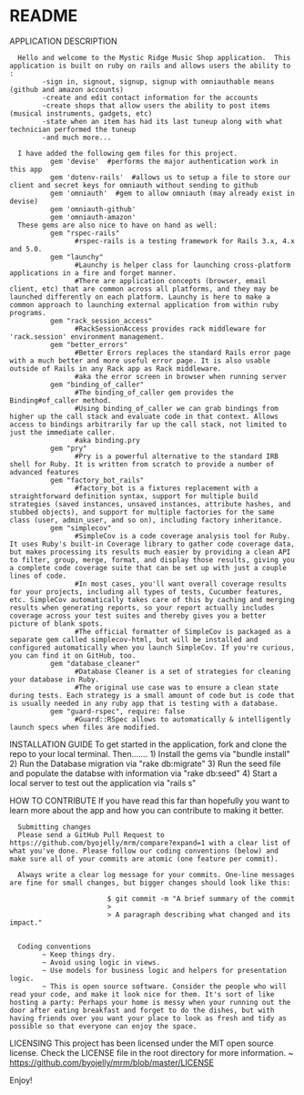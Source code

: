 # README

APPLICATION DESCRIPTION

      Hello and welcome to the Mystic Ridge Music Shop application.  This application is built on ruby on rails and allows users the ability to :
            -sign in, signout, signup, signup with omniauthable means (github and amazon accounts)
            -create and edit contact information for the accounts
            -create shops that allow users the ability to post items (musical instruments, gadgets, etc)
            -state when an item has had its last tuneup along with what technician performed the tuneup
            -and much more...

      I have added the following gem files for this project.  
              gem 'devise'  #performs the major authentication work in this app
              gem 'dotenv-rails'  #allows us to setup a file to store our client and secret keys for omniauth without sending to github
              gem 'omniauth'  #gem to allow omniauth (may already exist in devise)
              gem 'omniauth-github'
              gem 'omniauth-amazon'
      These gems are also nice to have on hand as well:
              gem "rspec-rails"
                    #rspec-rails is a testing framework for Rails 3.x, 4.x and 5.0.
              gem "launchy"
                    #Launchy is helper class for launching cross-platform applications in a fire and forget manner.
                    #There are application concepts (browser, email client, etc) that are common across all platforms, and they may be launched differently on each platform. Launchy is here to make a common approach to launching external application from within ruby programs.
              gem "rack_session_access"
                    #RackSessionAccess provides rack middleware for 'rack.session' environment management.
              gem "better_errors"
                    #Better Errors replaces the standard Rails error page with a much better and more useful error page. It is also usable outside of Rails in any Rack app as Rack middleware.
                    #aka the error screen in browser when running server
              gem "binding_of_caller"
                    #The binding_of_caller gem provides the Binding#of_caller method.
                    #Using binding_of_caller we can grab bindings from higher up the call stack and evaluate code in that context. Allows access to bindings arbitrarily far up the call stack, not limited to just the immediate caller.
                    #aka binding.pry
              gem "pry"
                    #Pry is a powerful alternative to the standard IRB shell for Ruby. It is written from scratch to provide a number of advanced features
              gem "factory_bot_rails"
                    #factory_bot is a fixtures replacement with a straightforward definition syntax, support for multiple build strategies (saved instances, unsaved instances, attribute hashes, and stubbed objects), and support for multiple factories for the same class (user, admin_user, and so on), including factory inheritance.
              gem "simplecov"
                    #SimpleCov is a code coverage analysis tool for Ruby. It uses Ruby's built-in Coverage library to gather code coverage data, but makes processing its results much easier by providing a clean API to filter, group, merge, format, and display those results, giving you a complete code coverage suite that can be set up with just a couple lines of code.
                    #In most cases, you'll want overall coverage results for your projects, including all types of tests, Cucumber features, etc. SimpleCov automatically takes care of this by caching and merging results when generating reports, so your report actually includes coverage across your test suites and thereby gives you a better picture of blank spots.
                    #The official formatter of SimpleCov is packaged as a separate gem called simplecov-html, but will be installed and configured automatically when you launch SimpleCov. If you're curious, you can find it on GitHub, too.
              gem "database_cleaner"
                    #Database Cleaner is a set of strategies for cleaning your database in Ruby.
                    #The original use case was to ensure a clean state during tests. Each strategy is a small amount of code but is code that is usually needed in any ruby app that is testing with a database.
              gem "guard-rspec", require: false
                    #Guard::RSpec allows to automatically & intelligently launch specs when files are modified.

INSTALLATION GUIDE
      To get started in the application, fork and clone the repo to your local terminal. Then.......
        1) Install the gems via "bundle install"
        2) Run the Database migration via "rake db:migrate"
        3) Run the seed file and populate the databse with information via "rake db:seed"
        4) Start a local server to test out the application via "rails s"

HOW TO CONTRIBUTE
      If you have read this far than hopefully you want to learn more about the app and how you can contribute to making it better.

      Submitting changes
      Please send a GitHub Pull Request to https://github.com/byojelly/mrm/compare?expand=1 with a clear list of what you've done. Please follow our coding conventions (below) and make sure all of your commits are atomic (one feature per commit).

      Always write a clear log message for your commits. One-line messages are fine for small changes, but bigger changes should look like this:

                            $ git commit -m "A brief summary of the commit
                            >
                            > A paragraph describing what changed and its impact."


      Coding conventions
            ~ Keep things dry.
            ~ Avoid using logic in views.
            ~ Use models for business logic and helpers for presentation logic.
            ~ This is open source software. Consider the people who will read your code, and make it look nice for them. It's sort of like hosting a party: Perhaps your home is messy when your running out the door after eating breakfast and forget to do the dishes, but with having friends over you want your place to look as fresh and tidy as possible so that everyone can enjoy the space.

LICENSING
      This project has been licensed under the MIT open source license. Check the LICENSE file in the root directory for more information.
            ~ https://github.com/byojelly/mrm/blob/master/LICENSE



Enjoy!
